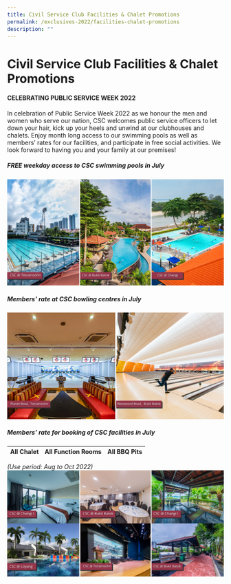 ```yaml
---
title: Civil Service Club Facilities & Chalet Promotions
permalink: /exclusives-2022/facilities-chalet-promotions
description: ""
---
```

# Civil Service Club Facilities & Chalet Promotions

#### CELEBRATING PUBLIC SERVICE WEEK 2022
In celebration of Public Service Week 2022 as we honour the men and women who serve our nation, CSC 
welcomes public service officers to let down your hair, kick up your heels and unwind at our clubhouses 
and chalets. Enjoy month long access to our swimming pools as well as members’ rates for our facilities, 
and participate in free social activities. We look forward to having you and your family at our premises!


##### FREE weekday access to CSC swimming pools in July
![CSC_pools](/images/CSC%20Pools.png)

##### Members’ rate at CSC bowling centres in July
![CSC_bowling](/images/CSC%20Bowling_1.png)

##### Members’ rate for booking of CSC facilities in July 



| All Chalet | All Function Rooms | All BBQ Pits |
| -------- | -------- | -------- |



*(Use period: Aug to Oct 2022)*
![](/images/CSC%20Facilities.png)
